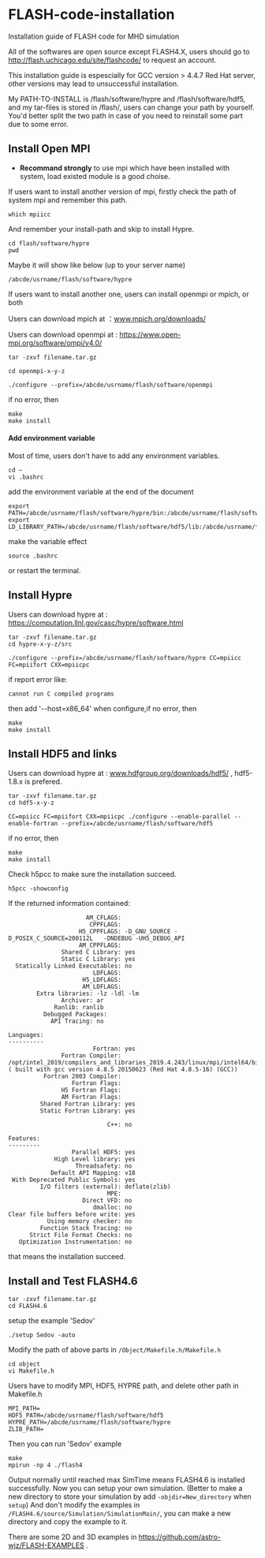 # FLASH-code-installation
Installation guide of FLASH code for MHD simulation

All of the softwares are open source except FLASH4.X, users should go to http://flash.uchicago.edu/site/flashcode/ to request an account.

This installation guide is espescially for GCC version > 4.4.7 Red Hat server, other versions may lead to unsuccessful installation.

My PATH-TO-INSTALL is /flash/software/hypre and /flash/software/hdf5, and my tar-files is stored in /flash/, users can change your path by yourself. You'd better split the two path in case of you need to reinstall some part due to some error.

## Install Open MPI

- **Recommand strongly** to use mpi which have been installed with system, load existed module is a good choise.

If users want to install another version of mpi, firstly check the path of system mpi and remember this path.
```
which mpiicc
```
And remember your install-path and skip to install Hypre.
```
cd flash/software/hypre
pwd
```
Maybe it will show like below (up to your server name)
```
/abcde/usrname/flash/software/hypre
```

If users want to install another one, users can install openmpi or mpich, or both

Users can download mpich at ：www.mpich.org/downloads/

Users can download openmpi at : https://www.open-mpi.org/software/ompi/v4.0/
```
tar -zxvf filename.tar.gz
```
```
cd openmpi-x-y-z
```
```
./configure --prefix=/abcde/usrname/flash/software/openmpi
```
if no error, then
```
make
make install
```
#### Add environment variable

Most of time, users don't have to add any environment variables.
```
cd ~
vi .bashrc
```
add the environment variable at the end of the document
```
export PATH=/abcde/usrname/flash/software/hypre/bin:/abcde/usrname/flash/software/hdf5/bin:/abcde/usrname/flash/software/openmpi/bin:$PATH
export LD_LIBRARY_PATH=/abcde/usrname/flash/software/hdf5/lib:/abcde/usrname/flash/software/openmpi/lib
```
make the variable effect
```
source .bashrc
```
or restart the terminal.


## Install Hypre

Users can download hypre at : https://computation.llnl.gov/casc/hypre/software.html 
```
tar -zxvf filename.tar.gz
cd hypre-x-y-z/src
```
```
./configure --prefix=/abcde/usrname/flash/software/hypre CC=mpiicc FC=mpiifort CXX=mpiicpc
```
if report error like:
```
cannot run C compiled programs
```
then add '--host=x86_64' when configure,if no error, then
```
make
make install
```


## Install HDF5 and links

Users can download hypre at : www.hdfgroup.org/downloads/hdf5/ , hdf5-1.8.x is prefered.
```
tar -zxvf filename.tar.gz
cd hdf5-x-y-z
```
```
CC=mpiicc FC=mpiifort CXX=mpiicpc ./configure --enable-parallel --enable-fortran --prefix=/abcde/usrname/flash/software/hdf5
```
if no error, then
```
make
make install
```
Check h5pcc to make sure the installation succeed.
```
h5pcc -showconfig
```
If the returned information contained:
```
                      AM_CFLAGS:
                       CPPFLAGS:
                    H5_CPPFLAGS: -D_GNU_SOURCE -D_POSIX_C_SOURCE=200112L   -DNDEBUG -UH5_DEBUG_API
                    AM_CPPFLAGS:
               Shared C Library: yes
               Static C Library: yes
  Statically Linked Executables: no
                        LDFLAGS:
                     H5_LDFLAGS:
                     AM_LDFLAGS:
 	 	Extra libraries: -lz -ldl -lm
 		       Archiver: ar
 		 	 Ranlib: ranlib
 	      Debugged Packages:
		    API Tracing: no

Languages:
----------
                        Fortran: yes
               Fortran Compiler: /opt/intel_2019/compilers_and_libraries_2019.4.243/linux/mpi/intel64/bin/mpif90 ( built with gcc version 4.8.5 20150623 (Red Hat 4.8.5-16) (GCC))
          Fortran 2003 Compiler:
                  Fortran Flags:
               H5 Fortran Flags:
               AM Fortran Flags:
         Shared Fortran Library: yes
         Static Fortran Library: yes

                            C++: no

Features:
---------
                  Parallel HDF5: yes
             High Level library: yes
                   Threadsafety: no
            Default API Mapping: v18
 With Deprecated Public Symbols: yes
         I/O filters (external): deflate(zlib)
                            MPE:
                     Direct VFD: no
                        dmalloc: no
Clear file buffers before write: yes
           Using memory checker: no
         Function Stack Tracing: no
      Strict File Format Checks: no
   Optimization Instrumentation: no
```
that means the installation succeed.


## Install and Test FLASH4.6

```
tar -zxvf filename.tar.gz
cd FLASH4.6
```
setup the example 'Sedov'
```
./setup Sedov -auto
```
Modify the path of above parts in ```/Object/Makefile.h/Makefile.h```
```
cd object
vi Makefile.h
```
Users have to modify MPI, HDF5, HYPRE path, and delete other path in Makefile.h
```
MPI_PATH=
HDF5_PATH=/abcde/usrname/flash/software/hdf5
HYPRE_PATH=/abcde/usrname/flash/software/hypre
ZLIB_PATH=
```
Then you can run 'Sedov' example
```
make
mpirun -np 4 ./flash4
```
Output normally until reached max SimTime means FLASH4.6 is installed successfully.
Now you can setup your own simulation. (Better to make a new directory to store your simulation by add ```-objdir=New_directory``` when ```setup```)
And don't modify the examples in ```/FLASH4.6/source/Simulation/SimulationMain/```, you can make a new directory and copy the example to it.

There are some 2D and 3D examples in https://github.com/astro-wjz/FLASH-EXAMPLES .
